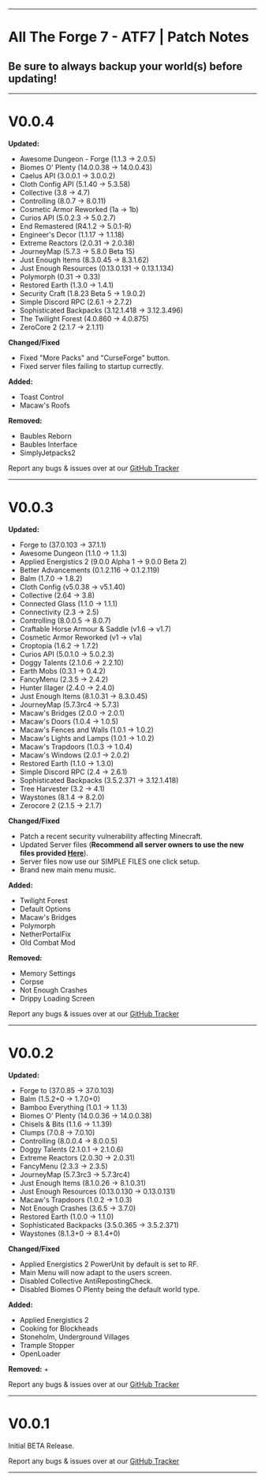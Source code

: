 -------------------------------------------------------------------------------------------------------------------------------------------------------
# All The Forge 7 - ATF7 | Patch Notes
## Be sure to always backup your world(s) before updating!
-------------------------------------------------------------------------------------------------------------------------------------------------------
<h1>V0.0.4</h1>

**Updated:**
+ Awesome Dungeon - Forge (1.1.3 → 2.0.5)
+ Biomes O' Plenty (14.0.0.38 → 14.0.0.43)
+ Caelus API (3.0.0.1 → 3.0.0.2)
+ Cloth Config API (5.1.40 → 5.3.58)
+ Collective (3.8 → 4.7)
+ Controlling (8.0.7 → 8.0.11)
+ Cosmetic Armor Reworked (1a → 1b)
+ Curios API (5.0.2.3 → 5.0.2.7)
+ End Remastered (R4.1.2 → 5.0.1-R)
+ Engineer's Decor (1.1.17 → 1.1.18)
+ Extreme Reactors (2.0.31 → 2.0.38)
+ JourneyMap (5.7.3 → 5.8.0 Beta 15)
+ Just Enough Items (8.3.0.45 → 8.3.1.62)
+ Just Enough Resources (0.13.0.131 → 0.13.1.134)
+ Polymorph (0.31 → 0.33)
+ Restored Earth (1.3.0 → 1.4.1)
+ Security Craft (1.8.23 Beta 5 → 1.9.0.2)
+ Simple Discord RPC (2.6.1 → 2.7.2)
+ Sophisticated Backpacks (3.12.1.418 → 3.12.3.496)
+ The Twilight Forest (4.0.860 → 4.0.875)
+ ZeroCore 2 (2.1.7 → 2.1.11)

**Changed/Fixed**
+ Fixed "More Packs" and "CurseForge" button.
+ Fixed server files failing to startup currectly.


**Added:**
+ Toast Control
+ Macaw's Roofs


**Removed:**
+ Baubles Reborn
+ Baubles Interface
+ SimplyJetpacks2


Report any bugs & issues over at our [GitHub Tracker](https://github.com/AMPZNetwork/All-The-Forge-7)

---------------------------------------------------------------------------------------------
<h1>V0.0.3</h1>

**Updated:**
+ Forge to (37.0.103 → 37.1.1)
+ Awesome Dungeon (1.1.0 → 1.1.3)
+ Applied Energistics 2 (9.0.0 Alpha 1 → 9.0.0 Beta 2)
+ Better Advancements (0.1.2.116 → 0.1.2.119)
+ Balm (1.7.0 → 1.8.2)
+ Cloth Config (v5.0.38 → v5.1.40)
+ Collective (2.64 → 3.8)
+ Connected Glass (1.1.0 → 1.1.1)
+ Connectivity (2.3 → 2.5)
+ Controlling (8.0.0.5 → 8.0.7)
+ Craftable Horse Armour & Saddle (v1.6 → v1.7)
+ Cosmetic Armor Reworked (v1 → v1a)
+ Croptopia (1.6.2 → 1.7.2)
+ Curios API (5.0.1.0 → 5.0.2.3)
+ Doggy Talents (2.1.0.6 → 2.2.10)
+ Earth Mobs (0.3.1 → 0.4.2)
+ FancyMenu (2.3.5 → 2.4.2)
+ Hunter Illager (2.4.0 → 2.4.0)
+ Just Enough Items (8.1.0.31 → 8.3.0.45)
+ JourneyMap (5.7.3rc4 → 5.7.3)
+ Macaw's Bridges (2.0.0 → 2.0.1)
+ Macaw's Doors (1.0.4 → 1.0.5)
+ Macaw's Fences and Walls (1.0.1 → 1.0.2)
+ Macaw's Lights and Lamps (1.0.1 → 1.0.2)
+ Macaw's Trapdoors (1.0.3 → 1.0.4)
+ Macaw's Windows (2.0.1 → 2.0.2)
+ Restored Earth (1.1.0 → 1.3.0)
+ Simple Discord RPC (2.4 → 2.6.1)
+ Sophisticated Backpacks (3.5.2.371 → 3.12.1.418)
+ Tree Harvester (3.2 → 4.1)
+ Waystones (8.1.4 → 8.2.0)
+ Zerocore 2 (2.1.5 → 2.1.7)


**Changed/Fixed**
+ Patch a recent security vulnerability affecting Minecraft.
+ Updated Server files (**Recommend all server owners to use the new files provided [Here](https://www.curseforge.com/minecraft/modpacks/all-the-forge-7/files/all?filter-game-version=1738749986%3a73242)**).
+ Server files now use our SIMPLE FILES one click setup.
+ Brand new main menu music.


**Added:**
+ Twilight Forest
+ Default Options
+ Macaw's Bridges
+ Polymorph
+ NetherPortalFix
+ Old Combat Mod


**Removed:**
+ Memory Settings
+ Corpse
+ Not Enough Crashes
+ Drippy Loading Screen


Report any bugs & issues over at our [GitHub Tracker](https://github.com/AMPZNetwork/All-The-Forge-7)

---------------------------------------------------------------------------------------------
<h1>V0.0.2</h1>

**Updated:**
+ Forge to (37.0.85 → 37.0.103) 
+ Balm (1.5.2+0 → 1.7.0+0)
+ Bamboo Everything (1.0.1 → 1.1.3)
+ Biomes O' Plenty (14.0.0.36 → 14.0.0.38)
+ Chisels & Bits (1.1.6 → 1.1.39)
+ Clumps (7.0.8 → 7.0.10)
+ Controlling (8.0.0.4 → 8.0.0.5)
+ Doggy Talents (2.1.0.1 → 2.1.0.6)
+ Extreme Reactors (2.0.30 → 2.0.31)
+ FancyMenu (2.3.3 → 2.3.5)
+ JourneyMap (5.7.3rc3 → 5.7.3rc4)
+ Just Enough Items (8.1.0.26 → 8.1.0.31)
+ Just Enough Resources (0.13.0.130 → 0.13.0.131)
+ Macaw's Trapdoors (1.0.2 → 1.0.3)
+ Not Enough Crashes (3.6.5 → 3.7.0)
+ Restored Earth (1.0.0 → 1.1.0)
+ Sophisticated Backpacks (3.5.0.365 → 3.5.2.371)
+ Waystones (8.1.3+0 → 8.1.4+0)

**Changed/Fixed**
+ Applied Energistics 2 PowerUnit by default is set to RF.
+ Main Menu will now adapt to the users screen.
+ Disabled Collective AntiRepostingCheck.
+ Disabled Biomes O Plenty being the default world type.


**Added:**
+ Applied Energistics 2
+ Cooking for Blockheads
+ Stoneholm, Underground Villages
+ Trample Stopper
+ OpenLoader

**Removed:**
+ 

Report any bugs & issues over at our [GitHub Tracker](https://github.com/AMPZNetwork/All-The-Forge-7)

---------------------------------------------------------------------------------------------
<h1>V0.0.1</h1>

Initial BETA Release.

Report any bugs & issues over at our [GitHub Tracker](https://github.com/AMPZNetwork/All-The-Forge-7)

---------------------------------------------------------------------------------
